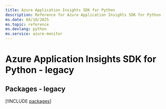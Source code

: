 ```yaml
---
title: Azure Application Insights SDK for Python
description: Reference for Azure Application Insights SDK for Python
ms.date: 04/10/2025
ms.topic: reference
ms.devlang: python
ms.service: azure-monitor
---
```

# Azure Application Insights SDK for Python - legacy
## Packages - legacy
[!INCLUDE [packages](application-insights-index.md)]
